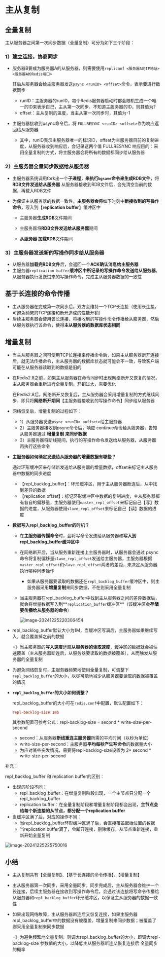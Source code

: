 # 主从复制

## 全量复制
主从服务器之间第一次同步数据（全量复制）可分为如下三个阶段：

### 1）建立连接，协商同步

- 服务器B要成为服务器A的从服务器，则需要使用`replicaof <服务器A的IP地址> <服务器A的Redis端口>`

  其后从服务器会给主服务器发送`psync <runID> <offset>`命令，表示要进行数据同步

  - runID：主服务器的runID，每个Redis服务器启动时都会随机生成一个唯一的ID来表示自己，主从第一次同步，不知道主服务器的ID，则其值为?
  - offset：主从复制的进度，当主从第一次同步时，其值为-1

- 主服务器接收到psync命令后，将 `FULLRESYNC <runID> <offset>`作为响应返回给从服务器
  - 其中，runID表示主服务器唯一的标识ID，offset为主服务器目前的复制进度，从服务器收到响应后，会记录这两个值
    FULLRESYNC 响应目的：采用全量复制的方式，将主服务器会将所有的数据都同步给从服务器

### 2）主服务器全量同步数据给从服务器

- 主服务器系统调用fork出一个**子进程，来执行`bgsave`命令来生成RDB文件**，将**RDB文件发送给从服务器**
  从服务器接收到RDB文件后，会先清空当前的数据，再载入RDB文件
  
- 为保证主从服务器的数据一致性，**主服务器会将**如下时刻中**新接收到的写操作命令**，写入到【**replication buffer**】缓冲区中

  - 主服务器**生成RDB**文件期间

  - 主服务器将**RDB文件发送给从服务器**期间

  - **从服务器 加载RDB**文件期间

### 3）主服务器发送新的写操作同步给从服务器

- 从服务器**加载完RDB文件**后，会返回一个**ACK确认消息给主服务器**
- 主服务器`replication buffer`**缓冲区中所记录的写操作命令发送给从服务器**，从服务器执行发送过来的写操作命令，完成主从服务器数据的一致性

## 基于长连接的命令传播
- 主从服务器在完成第一次同步后，双方会维持一个TCP长连接（使用长连接，可避免频繁的TCP连接和断开造成的性能开销）
- 后续主服务器会使用该长连接，将接收到的写操作命令传播给从服务器，然后从服务器执行该命令，使得**主从服务器的数据库状态相同**

## 增量复制
- 当主从服务器之间可使用TCP长连接来传播命令后，如果主从服务器断开连接后，就无法传播命令，主从服务器的数据库状态就可能会不一致，导致客户端可能在从服务器读取到的数据是旧的

- 在Redis2.8之前，如果主从服务器在命令同步时出现网络断开又恢复的情况，主从服务器会重新进行全量复制，开销过大，需要优化

  在Redis2.8后，网络断开又恢复后，主从服务器会采用增量复制的方式继续同步，即只将**网络断开期间**【主服务器接收到的写操作命令】同步给从服务器

- 网络恢复后，增量复制的过程如下：
  
  - 1）从服务器发送`psync <runID> <offset>`给主服务器
  - 2）主服务器接收到psync命令后，响应 continue命令给从服务器，告知从服务器通过 **增量复制 来同步数据**
  - 3）主服务器将断线期间，执行的写操作命令发送给从服务器，从服务器再执行这些命令
  
- **主服务器如何确定发送给从服务器的增量数据有哪些？**
  
  通过环形缓冲区来存储新发送给从服务器的增量数据，offset来标记主从服务器中数据的同步进度
  
  - 【repl_backlog_buffer】：环形缓冲区，用于主从服务器断连后，从中找到差异的数据
  - 【replication offset】：标记环形缓冲区中数据的复制进度，主从服务器都有各自的偏移量，主服务器使用`master_repl_offset`来标记自己【写】数据的进度，从服务器使用`slave_repl_offset`来标记自己【读】数据的进度
  
- **数据写入repl_backlog_buffer的时机？**

  - 在**主服务器传播命令**时，会将写命令发送给从服务器和**写入到repl_backlog_buffer缓冲区中**

  - 在网络断开后，当从服务重新连接上主服务器时，从服务器会通过 psync命令将复制偏移量`slave_repl_offset`发送给主服务器，主服务器根据`master_repl_offset`和`slave_repl_offset`两者的差距，来决定从服务器执行哪种同步操作

    - 如果从服务器要读取的数据还在`repl_backlog_buffer`缓冲区中，则主服务器采用**增量复制**来同步数据，不在则采用全量复制

  - 当主服务器在repl_backlog_buffer中找到主从服务器之间的差异数据后，就会将增量数据写入到**`replication_buffer`缓冲区**（该缓冲区会**存储要传播给从服务器的命令**）

    ![image-20241225220306454](C:\Users\xyl\AppData\Roaming\Typora\typora-user-images\image-20241225220306454.png)



- repl_backlog_buffer默认大小为1M，当缓冲区写满后，主服务器如果继续写入，就会覆盖掉之前的数据

  =》当主服务器的**写入速度**远超**从服务器的读取速度**，缓冲区的数据就会被快速覆盖（主从服务器断连后，从服务器要读取的数据被覆盖），从而触发从服务器的全量复制

- 为避免网络恢复时，主服务器频繁地使用全量复制，可调整下`repl_backlog_buffer`的大小，以尽可能地减少从服务器要读取的数据被覆盖的情况

- **`repl_backlog_buffer`的大小如何调整？**

  repl_backlog_buffer的大小可在`redis.conf`中配置，默认配置如下：

  ```conf
  repl-backlog-size 1mb
  ```

  其参数配置可参考公式：repl-backlog-size = second * write-size-per-second

  - second：从服务器**断线重连主服务器**所需的平均时间（以秒为单位）
  -  write-size-per-second：主服务器**平均每秒产生写命令**的数据量大小
  - 为应对某些突发情况，需要将repl-backlog-size设置为 2* second * write-size-per-second

补充：

repl_backlog_buffer 和 replication buffer的区别：

- 出现的阶段不同：
  - repl_backlog_buffer：在增量复制阶段出现，一个主节点只分配一个repl_backlog_buffer
  - replication buffer：在全量复制阶段和增量复制阶段都会出现，**主节点会给每个新连接的从节点，都分配一个replication buffer**
- 当缓冲区满了后，对应的操作不同：
  - 当repl_backlog_buffer环形缓冲区满了后，会直接覆盖起始位置的数据
  - 当replication buffer满了，会断开连接，删除缓存，从节点重新连接，重新开始全量复制

![image-20241225225750016](C:\Users\xyl\AppData\Roaming\Typora\typora-user-images\image-20241225225750016.png)



## 小结

- 主从复制共有【全量复制】、【基于长连接的命令传播】、【增量复制】

- 主从服务器第一次同步，采用全量同步，同步完成后，主从服务器会维护一个长连接，后续主服务器在接收到写操作命令后，会通过该连接将写命令传播给从服务器和`repl_backlog_buffer`环形缓冲区，以保证主从服务器的数据一致性

- 如果出现网络故障，主从服务器断连后又恢复连接，如果主服务器 repl_backlog_buffer中的数据没有被覆盖，增量复制来同步数据；被覆盖了则采用全量复制来同步数据

  =》为避免频繁地全量复制，则调大repl_backlog_buffer的大小，即调大repl-backlog-size 参数值的大小，以降低主从服务器断连又恢复连接后 全量同步的概率



